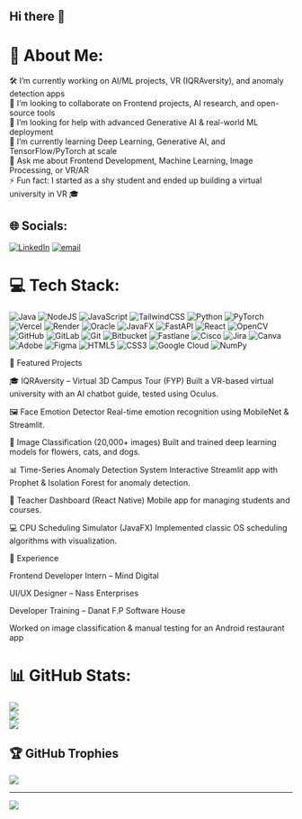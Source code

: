 ## Hi there 👋

# 💫 About Me:
🛠 I’m currently working on AI/ML projects, VR (IQRAversity), and anomaly detection apps<br>🤝 I’m looking to collaborate on Frontend projects, AI research, and open-source tools<br>🙌 I’m looking for help with advanced Generative AI & real-world ML deployment<br>📖 I’m currently learning Deep Learning, Generative AI, and TensorFlow/PyTorch at scale<br>💬 Ask me about Frontend Development, Machine Learning, Image Processing, or VR/AR<br>⚡ Fun fact: I started as a shy student and ended up building a virtual university in VR 🎓


## 🌐 Socials:
[![LinkedIn](https://img.shields.io/badge/LinkedIn-%230077B5.svg?logo=linkedin&logoColor=white)](https://linkedin.com/in/https://www.linkedin.com/in/dheeraj-kumar-b21a741a2/) [![email](https://img.shields.io/badge/Email-D14836?logo=gmail&logoColor=white)](mailto:mr.rathi047@gmail.com) 

# 💻 Tech Stack:
![Java](https://img.shields.io/badge/java-%23ED8B00.svg?style=for-the-badge&logo=openjdk&logoColor=white) ![NodeJS](https://img.shields.io/badge/node.js-6DA55F?style=for-the-badge&logo=node.js&logoColor=white) ![JavaScript](https://img.shields.io/badge/javascript-%23323330.svg?style=for-the-badge&logo=javascript&logoColor=%23F7DF1E) ![TailwindCSS](https://img.shields.io/badge/tailwindcss-%2338B2AC.svg?style=for-the-badge&logo=tailwind-css&logoColor=white) ![Python](https://img.shields.io/badge/python-3670A0?style=for-the-badge&logo=python&logoColor=ffdd54) ![PyTorch](https://img.shields.io/badge/PyTorch-%23EE4C2C.svg?style=for-the-badge&logo=PyTorch&logoColor=white) ![Vercel](https://img.shields.io/badge/vercel-%23000000.svg?style=for-the-badge&logo=vercel&logoColor=white) ![Render](https://img.shields.io/badge/Render-%46E3B7.svg?style=for-the-badge&logo=render&logoColor=white) ![Oracle](https://img.shields.io/badge/Oracle-F80000?style=for-the-badge&logo=oracle&logoColor=white) ![JavaFX](https://img.shields.io/badge/javafx-%23FF0000.svg?style=for-the-badge&logo=javafx&logoColor=white) ![FastAPI](https://img.shields.io/badge/FastAPI-005571?style=for-the-badge&logo=fastapi) ![React](https://img.shields.io/badge/react-%2320232a.svg?style=for-the-badge&logo=react&logoColor=%2361DAFB) ![OpenCV](https://img.shields.io/badge/opencv-%23white.svg?style=for-the-badge&logo=opencv&logoColor=white) ![GitHub](https://img.shields.io/badge/github-%23121011.svg?style=for-the-badge&logo=github&logoColor=white) ![GitLab](https://img.shields.io/badge/gitlab-%23181717.svg?style=for-the-badge&logo=gitlab&logoColor=white) ![Git](https://img.shields.io/badge/git-%23F05033.svg?style=for-the-badge&logo=git&logoColor=white) ![Bitbucket](https://img.shields.io/badge/bitbucket-%230047B3.svg?style=for-the-badge&logo=bitbucket&logoColor=white) ![Fastlane](https://img.shields.io/badge/fastlane-%2382bd4e.svg?style=for-the-badge&logo=fastlane&logoColor=black) ![Cisco](https://img.shields.io/badge/cisco-%23049fd9.svg?style=for-the-badge&logo=cisco&logoColor=black) ![Jira](https://img.shields.io/badge/jira-%230A0FFF.svg?style=for-the-badge&logo=jira&logoColor=white) ![Canva](https://img.shields.io/badge/Canva-%2300C4CC.svg?style=for-the-badge&logo=Canva&logoColor=white) ![Adobe](https://img.shields.io/badge/adobe-%23FF0000.svg?style=for-the-badge&logo=adobe&logoColor=white) ![Figma](https://img.shields.io/badge/figma-%23F24E1E.svg?style=for-the-badge&logo=figma&logoColor=white) ![HTML5](https://img.shields.io/badge/html5-%23E34F26.svg?style=for-the-badge&logo=html5&logoColor=white) ![CSS3](https://img.shields.io/badge/css3-%231572B6.svg?style=for-the-badge&logo=css3&logoColor=white) ![Google Cloud](https://img.shields.io/badge/GoogleCloud-%234285F4.svg?style=for-the-badge&logo=google-cloud&logoColor=white) ![NumPy](https://img.shields.io/badge/numpy-%23013243.svg?style=for-the-badge&logo=numpy&logoColor=white)

📌 Featured Projects

🎓 IQRAversity – Virtual 3D Campus Tour (FYP)
Built a VR-based virtual university with an AI chatbot guide, tested using Oculus.

🖼 Face Emotion Detector
Real-time emotion recognition using MobileNet & Streamlit.

🧠 Image Classification (20,000+ images)
Built and trained deep learning models for flowers, cats, and dogs.

📊 Time-Series Anomaly Detection System
Interactive Streamlit app with Prophet & Isolation Forest for anomaly detection.

📱 Teacher Dashboard (React Native)
Mobile app for managing students and courses.

💻 CPU Scheduling Simulator (JavaFX)
Implemented classic OS scheduling algorithms with visualization.

🏅 Experience

Frontend Developer Intern – Mind Digital

UI/UX Designer – Nass Enterprises

Developer Training – Danat F.P Software House

Worked on image classification & manual testing for an Android restaurant app
# 📊 GitHub Stats:
![](https://github-readme-stats.vercel.app/api?username=dheerajkumar47&theme=dark&hide_border=false&include_all_commits=false&count_private=false)<br/>
![](https://nirzak-streak-stats.vercel.app/?user=dheerajkumar47&theme=dark&hide_border=false)<br/>
![](https://github-readme-stats.vercel.app/api/top-langs/?username=dheerajkumar47&theme=dark&hide_border=false&include_all_commits=false&count_private=false&layout=compact)

## 🏆 GitHub Trophies
![](https://github-profile-trophy.vercel.app/?username=dheerajkumar47&theme=radical&no-frame=false&no-bg=true&margin-w=4)

---
[![](https://visitcount.itsvg.in/api?id=dheerajkumar47&icon=2&color=0)](https://visitcount.itsvg.in)

<!-- Proudly created with GPRM ( https://gprm.itsvg.in ) -->
